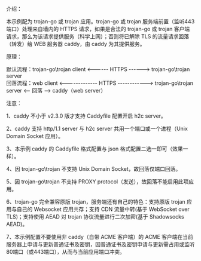 介绍：

本示例配为 trojan-go 或 trojan 应用。trojan-go 或 trojan 服务端前置（监听443端口）处理来自墙内的 HTTPS 请求，如果是合法的 trojan-go 或 trojan 客户端请求，那么为该请求提供服务（科学上网）；否则将已解除 TLS 的流量请求回落（转发）给 WEB 服务器 caddy，由 caddy 为其提供服务。

原理：

默认流程：trojan-go\trojan client <------ HTTPS ------> trojan-go\trojan server  
回落流程：web client <------------- HTTPS ------------> trojan-go\trojan server <-- 回落 --> caddy（web server）

注意：

1、caddy 不小于 v2.3.0 版才支持 Caddyfile 配置开启 h2c server。

2、caddy 支持 http/1.1 server 与 h2c server 共用一个端口或一个进程（Unix Domain Socket 应用）。

3、本示例 caddy 的 Caddyfile 格式配置与 json 格式配置二选一即可（效果一样）。

4、因 trojan-go\trojan 不支持 Unix Domain Socket，故回落仅端口回落。

5、因 trojan-go\trojan 不支持 PROXY protocol（发送），故回落不能启用此项应用。

6、trojan-go 完全兼容原版 trojan，服务端还有自己的特色：支持原版 trojan 应用与自己的 Websocket 应用共存；支持 CDN 流量中转(基于 WebSocket over TLS)；支持使用 AEAD 对 trojan 协议流量进行二次加密(基于 Shadowsocks AEAD)。

7、本示例配置不要使用非 caddy（自带 ACME 客户端）的 ACME 客户端在当前服务器上申请与更新普通证书及密钥，因普通证书及密钥申请与更新需占用或监听80端口（或443端口），从而与当前应用端口冲突。
